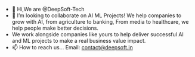 - 👋 Hi,We are @DeepSoft-Tech
- 💞️ I’m looking to collaborate on AI ML  Projects! We help companies to grow with AI, from agriculture to banking, From media  to healthcare, we help people make better decisions.
-    We work alongside companies like yours to help deliver successful AI and ML projects to make a real business value impact.
- 📫 How to reach us...
      Email: contact@deepsoft.in
<!---
DeepSoft-Tech/DeepSoft-Tech is a ✨ special ✨ repository because its `README.md` (this file) appears on your GitHub profile.
You can click the Preview link to take a look at your changes.
--->

